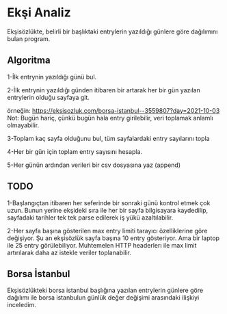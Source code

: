 # Ekşi Analiz
Ekşisözlükte, belirli bir başlıktaki entrylerin yazıldığı günlere göre dağılımını bulan program.

## Algoritma
1-İlk entrynin yazıldığı günü bul.

2-İlk entrynin yazıldığı günden itibaren bir artarak her bir gün yazılan entrylerin olduğu sayfaya git.

örneğin: https://eksisozluk.com/borsa-istanbul--3559807?day=2021-10-03
Not: Bugün hariç, çünkü bugün hala entry girilebilir, veri toplamak anlamlı olmayabilir.

3-Toplam kaç sayfa olduğunu bul, tüm sayfalardaki entry sayılarını topla

4-Her bir gün için toplam entry sayısını hesapla.

5-Her günün ardından verileri bir csv dosyasına yaz (append)

## TODO
1-Başlangıçtan itibaren her seferinde bir sonraki günü kontrol etmek çok uzun.
Bunun yerine ekşideki sıra ile her bir sayfa bilgisayara kaydedilip, 
sayfadaki tarihler tek tek parse edilerek iş yükü azaltılabilir. 

2-Her sayfa başına gösterilen max entry limiti tarayıcı özelliklerine göre değişiyor.
Şu an ekşisözlük sayfa başına 10 entry gösteriyor. Ama bir laptop ile 25 entry görülebiliyor.
Muhtemelen HTTP headerlerı ile max limit artırılarak daha az istekle veriler toplanabilir. 

## Borsa İstanbul 
Ekşisözlükteki borsa istanbul başlığına yazılan entrylerin günlere göre dağılımı ile borsa istanbulun günlük değer değişimi arasındaki ilişkiyi inceledim.


